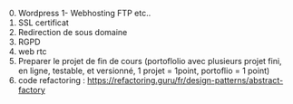 0. Wordpress
1- Webhosting FTP etc..
2. SSL certificat
3. Redirection de sous domaine
4. RGPD
5. web rtc
6. Preparer le projet de fin de cours (portoflolio avec plusieurs projet fini, en ligne, testable, et versionné, 1 projet = 1point, portoflio = 1 point)
7. code refactoring : https://refactoring.guru/fr/design-patterns/abstract-factory
